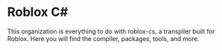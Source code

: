 # Roblox C#

This organization is everything to do with roblox-cs, a transpiler built for Roblox. Here you will find the compiler, packages, tools, and more.